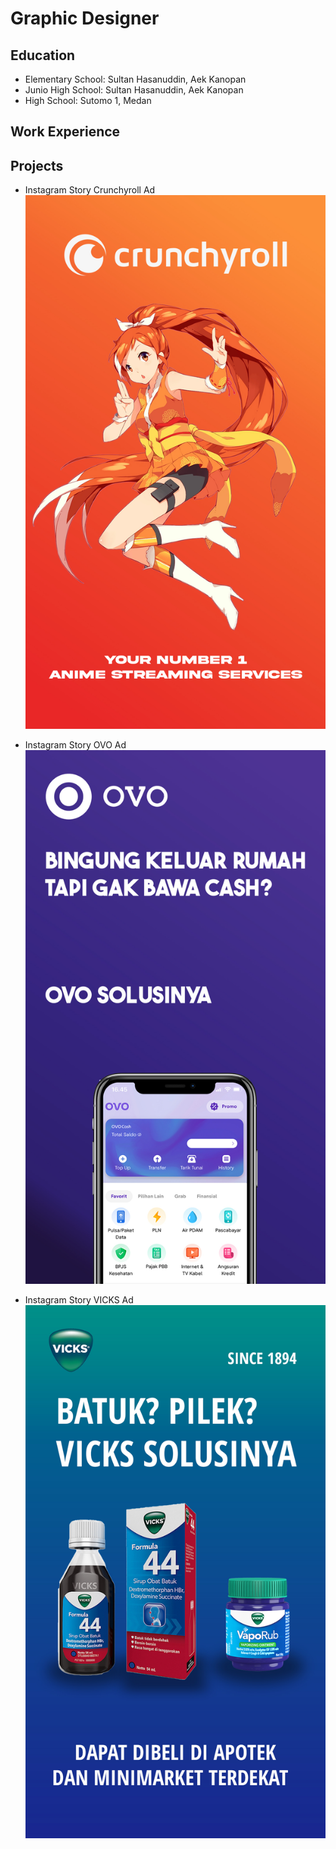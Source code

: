 # Graphic Designer

## Education
- Elementary School: Sultan Hasanuddin, Aek Kanopan
- Junio High School: Sultan Hasanuddin, Aek Kanopan
- High School: Sutomo 1, Medan

## Work Experience

## Projects
- Instagram Story Crunchyroll Ad
![image](/asset/Story%20CRUNCHYROLL.jpg)

- Instagram Story OVO Ad
![image](/asset/Story%20OVO.jpg)

- Instagram Story VICKS Ad
![image](/asset/Story%20VICKS.jpg)
